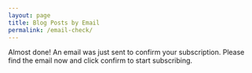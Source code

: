 ```yaml
---
layout: page
title: Blog Posts by Email
permalink: /email-check/
---
```


Almost done! An email was just sent to confirm your subscription. Please find the email now and click confirm to start subscribing.
